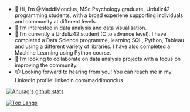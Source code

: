 - 👋 Hi, I’m @MaddiMonclus, MSc Psychology graduate, Urduliz42 programming students, with a broad experiene supporting individuals and community at different levels.
- 👀 I’m interested in data analysis and data visualisation. 
- 🌱 I’m currently a Urduliz42 student (C to advance level). I have completed a Data Science programme, learning SQL, Python, Tableau and using a different variety of libraries. I have also completed a Machine Learning using Python course. 
- 💞️ I’m looking to collaborate on data analysis projects with a focus on improving the community. 
- 📫 Looking forward to hearing from you! You can reach me in my LinkedIn profile: linkedin.com/maddimonclus

<!---
MaddiMonclus is a ✨ special ✨ repository because its `README.md` (this file) appears on your GitHub profile.
You can click the Preview link to take a look at your changes.
--->

[![Anurag's github stats](https://github-readme-stats.vercel.app/api?username=maddimo&count_private=true&show_icons=true&theme=gruvbox)](https://github.com/migferna42/github-readme-stats)

[![Top Langs](https://github-readme-stats.vercel.app/api/top-langs/?username=maddimo&layout=compact)](https://github.com/maddimo/github-readme-stats)
